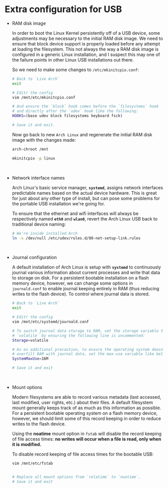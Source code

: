 # Extra configuration for USB

- RAM disk image

    In order to boot the Linux Kernel persistently off of a USB device, 
    some adjustments may be necessary to the initial RAM disk image. 
    We need to ensure that block device support is properly loaded before 
    any attempt at loading the filesystem. This not always the way a RAM disk
    image is configured in a generic Linux installation, and I suspect this may
    one of the failure points in other Linux USB installations out there.

    So we need to make some changes to `/etc/mkinitcpio.conf`:

    ```bash
    # Back to `Live Arch`
    exit

    # Editr the config
    vim /mnt/etc/mkinitcpio.conf

    # And ensure the `block` hook comes before the `filesystems` hook
    # and directly after the `udev` hook like the following:
    HOOKS=(base udev block filesystems keyboard fsck)

    # Save it and exit.
    ```


    Now go back to new `Arch Linux` and regenerate the initial RAM disk image with the changes made:

    ```bash
    arch-chroot /mnt

    mkinitcpio -p linux
    ```

</br>

- Network interface names

    Arch Linux's basic service manager, **`systemd`**, assigns network interfaces predictable 
    names based on the actual device hardware. This is great for just about any other type
    of install, but can pose some problems for the portable USB installation we're going for.

    To ensure that the ethernet and wifi interfaces will always be respectively named **`eth0`** 
    and **`wlan0`**, revert the Arch Linux USB back to traditional device naming:

    ```bash
    # We're inside installed Arch
    ln -s /dev/null /etc/udev/rules.d/80-net-setup-link.rules
    ````

</br>

- Journal configuration

    A default installation of Arch Linux is setup with **`systemd`** to continuously journal various 
    information about current processes and write that data to storage on disk. For a persistent 
    bootable installation on a flash memory device, however, we can change some options in `journald.conf`
    to enable journal keeping entirely in RAM (thus reducing writes to the flash device). To control where
    journal data is stored.

    ```bash
    # Back to `Live Arch`
    exit

    # Editr the config
    vim /mnt/etc/systemd/journald.conf

    # To switch journal data storage to RAM, set the storage variable to 
    # `volatile` by ensuring the following line is uncommented:
    Storage=volatile
    
    # As an additional precaution, to ensure the operating system doesn't 
    # overfill RAM with journal data, set the max-use variable like below:
    SystemMaxUse=16M

    # Save it and exit
    ```

</br>

- Mount options

    Modern filesystems are able to record various metadata (last accessed, last modified, user rights, etc.) 
    about their files. A default filesystem mount generally keeps track of as much as this information as possible.
    For a persistent bootable operating system on a flash memory device, however, we should limit some of this record
    keeping in order to reduce writes to the flash device. 

    Using the **noatime** mount option in `fstab` will disable the record keeping of file access times: 
    **no writes will occur when a file is read, only when it is modified.**

    To disable record keeping of file access times for the bootable USB:

    ```bash
    vim /mnt/etc/fstab


    # Replace all mount options from `relatime` to `noatime`. 
    # Save it and exit
    ```

